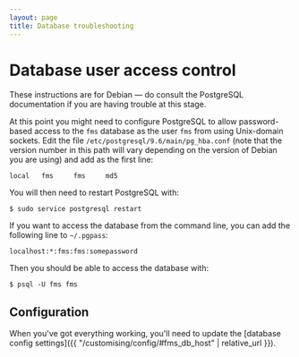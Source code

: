 ```yaml
---
layout: page
title: Database troubleshooting
---
```


# Database user access control

<p class="lead">
  These instructions are for Debian &mdash; do consult the PostgreSQL
  documentation if you are having trouble at this stage.
</p>

At this point you might need to configure PostgreSQL to allow password-based
access to the `fms` database as the user `fms` from using Unix-domain sockets.
Edit the file `/etc/postgresql/9.6/main/pg_hba.conf` (note that the version
number in this path will vary depending on the version of Debian you are
using) and add as the first line:

    local   fms     fms     md5

You will then need to restart PostgreSQL with:

    $ sudo service postgresql restart

If you want to access the database from the command line, you can add
the following line to `~/.pgpass`:

    localhost:*:fms:fms:somepassword

Then you should be able to access the database with:

    $ psql -U fms fms

## Configuration

When you've got everything working, you'll need to update the
[database config settings]({{ "/customising/config/#fms_db_host" | relative_url }}).
